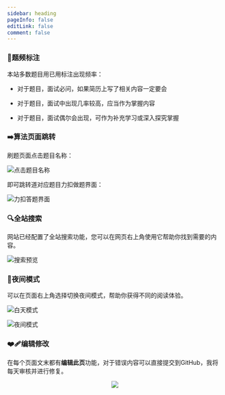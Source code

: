 ```yaml
---
sidebar: heading
pageInfo: false
editLink: false
comment: false
---
```


### 📱题频标注

本站多数题目用已用<Badge text="掌握" type="tip" /><Badge text="了解" type="info" /><Badge text="重要" type="danger" />标注出现频率：

- 对于<Badge text="重要" type="danger" />题目，面试必问，如果简历上写了相关内容一定要会

- 对于<Badge text="掌握" type="tip" />题目，面试中出现几率较高，应当作为掌握内容

- 对于<Badge text="了解" type="info" />题目，面试偶尔会出现，可作为补充学习或深入探究掌握



### ➡️算法页面跳转

刷题页面点击题目名称：

![点击题目名称](https://pic.imgdb.cn/item/63f73ca3f144a0100774e5be.jpg)

即可跳转道对应题目力扣做题界面：

![力扣答题界面](https://pic.imgdb.cn/item/63f73d22f144a0100775a4fa.jpg)

### 🔍全站搜索

网站已经配置了全站搜索功能，您可以在网页右上角使用它帮助你找到需要的内容。

![搜索预览](https://pic.imgdb.cn/item/63eb58a8f144a0100782d32c.jpg)

### 🌙夜间模式

可以在页面右上角选择切换夜间模式，帮助你获得不同的阅读体验。

![白天模式](https://pic.imgdb.cn/item/63eb590ef144a01007837dcb.jpg)

![夜间模式](https://pic.imgdb.cn/item/63eb5936f144a0100783c065.jpg)



### ❤‍🩹编辑修改

在每个页面文末都有**编辑此页**功能，对于错误内容可以直接提交到GitHub，我将每天审核并进行修复。

<div align=center>
<img src="https://pic.imgdb.cn/item/63eb599ff144a010078468a2.jpg" />
</div>